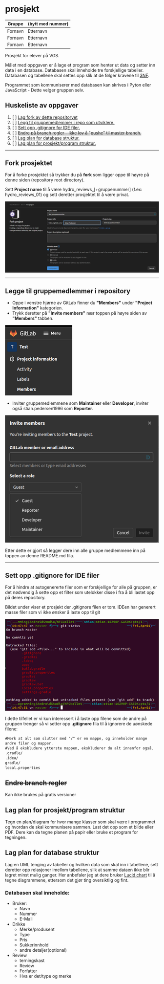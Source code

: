 # prosjekt

| Gruppe | (bytt med nummer) |
| ------ | -------- |
| Fornavn | Etternavn |
| Fornavn | Etternavn |
| Fornavn | Etternavn |

Prosjekt for elever på VGS.


Målet med oppgaven er å lage et program som henter ut data og setter inn data i en database.
Databasen skal inneholde tre forskjellige tabeller. Databasen og tabellene skal settes opp slik at de følger kravene til [3NF](https://en.wikipedia.org/wiki/Third_normal_form).

Programmet som kommuniserer med databasen kan skrives i Pyton eller JavaScript - Dette velger gruppen selv.


## **Huskeliste av oppgaver**

1. [ ] [Lag fork av dette repositoryet](/README.md#fork-prosjekt)
2. [ ] [Legg til gruppemedlemmer i repo som utviklere.](/README.md#legge-til-gruppemedlemmer-i-repository)
3. [ ] [Sett opp .gitignore for IDE filer.](/README.md#sett-opp-.gitignore-for-IDE-filer)
4. [ ] [~~Endre på branch regler - Ikke lov å "pushe" til master branch.~~](/README.md#endre-branch-regler)
5. [ ] [Lag plan for database struktur.](/README.md#lag-plan-for-database-struktur)
6. [ ] [Lag plan for prosjekt/program struktur.](/README.md#lag-plan-for-prosjekt/programm-struktur)



---

## Fork prosjektet

For å forke prosjektet så trykker du på **fork** som ligger oppe til høyre på denne siden (repository root directory).

Sett **Project name** til å være hydro_reviews_[+gruppenummer] (f.ex: hydro_reviews_01) og sett deretter prosjektet til å være privat.

![Fork repo](Images/fork-project.png)

---

## Legge til gruppemedlemmer i repository 
- Oppe i venstre hjørne av GitLab finner du **"Members"** under **"Project Information"** kategorien.
- Trykk deretter på **"Invite members"** nær toppen på høyre siden av **"Members"** tabben.

![Gitlab add members](Images/gitlab-add-members.png)

- Inviter gruppemedlemmene som **Maintainer** eller **Developer**, inviter også stian.pedersen1996 som **Reporter**.

![Gitlab add roles](Images/gitlab-member-roles.png)

Etter dette er gjort så legger dere inn alle gruppe medlemmene inn på toppen av denne README.md fila.

---

## Sett opp .gitignore for IDE filer

For å hindre at autogenererte filer som er forskjellige for alle på gruppen, er det nødvendig å sette opp et filter som utelokker disse i fra å bli lastet opp på deres repository.

Bildet under viser et prosjekt der .gitignore filen er tom. IDEen har generert masse filer som vi ikke ønsker å laste opp til git

![All files git](/Images/all-files-git.png)

I dette tilfellet er vi kun interessert i å laste opp filene som de andre på gruppen trenger så vi setter opp **.gitignore** fila til å ignorere de uønskede filene:
```.gitignore
#Merk at alt som slutter med "/" er en mappe, og inneholder mange andre filer og mapper.
#Ved å ekskludere ytterste mappen, ekskluderer du alt innenfor også.
.gradle/
.idea/
gradle/
local.properties
```


## ~~Endre branch regler~~

Kan ikke brukes på gratis versioner

## Lag plan for prosjekt/program struktur

Tegn en plan/diagram for hvor mange klasser som skal være i programmet og hvordan de skal kommunisere sammen.
Last det opp som et bilde eller PDF. Dere kan da tegne planen på papir eller bruke et program for tegningen. 


## Lag plan for database struktur

Lag en UML tenging av tabeller og hvilken data som skal inn i tabellene, sett deretter opp relasjoner imellom tabellene, slik at samme dataen ikke blir lagret minst mulig ganger. 
Her anbefaler jeg at dere bruker [Lucid chart](https://www.lucidchart.com/pages/) til å tegne diagrammene, ettersom det gjør ting oversiktlig og fint.

### Databasen skal inneholde:
 - Bruker: 
    - Navn
    - Nummer
    - E-Mail
 - Drikke
    - Merke/produsent
    - Type
    - Pris
    - Sukkerinnhold
    - andre detaljer(optional)
  - Review
    - terningskast
    - Review
    - Forfatter
    - Hva er det/type og merke


